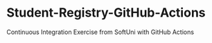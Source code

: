 # Student-Registry-GitHub-Actions
Continuous Integration Exercise from SoftUni with GitHub Actions 
